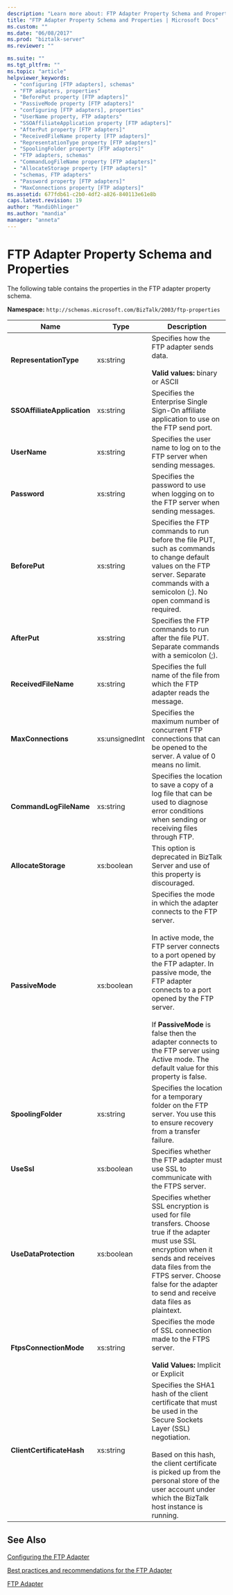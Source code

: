 ```yaml
---
description: "Learn more about: FTP Adapter Property Schema and Properties"
title: "FTP Adapter Property Schema and Properties | Microsoft Docs"
ms.custom: ""
ms.date: "06/08/2017"
ms.prod: "biztalk-server"
ms.reviewer: ""

ms.suite: ""
ms.tgt_pltfrm: ""
ms.topic: "article"
helpviewer_keywords: 
  - "configuring [FTP adapters], schemas"
  - "FTP adapters, properties"
  - "BeforePut property [FTP adapters]"
  - "PassiveMode property [FTP adapters]"
  - "configuring [FTP adapters], properties"
  - "UserName property, FTP adapters"
  - "SSOAffiliateApplication property [FTP adapters]"
  - "AfterPut property [FTP adapters]"
  - "ReceivedFileName property [FTP adapters]"
  - "RepresentationType property [FTP adapters]"
  - "SpoolingFolder property [FTP adapters]"
  - "FTP adapters, schemas"
  - "CommandLogFileName property [FTP adapters]"
  - "AllocateStorage property [FTP adapters]"
  - "schemas, FTP adapters"
  - "Password property [FTP adapters]"
  - "MaxConnections property [FTP adapters]"
ms.assetid: 677fdb61-c2b0-4df2-a826-840113e61e8b
caps.latest.revision: 19
author: "MandiOhlinger"
ms.author: "mandia"
manager: "anneta"
---
```

# FTP Adapter Property Schema and Properties
The following table contains the properties in the FTP adapter property schema.  
  
 **Namespace:** `http://schemas.microsoft.com/BizTalk/2003/ftp-properties`
  
|Name|Type|Description|  
|----------|----------|-----------------|  
|**RepresentationType**|xs:string|Specifies how the FTP adapter sends data.<br /><br /> **Valid values:** binary or ASCII|  
|**SSOAffiliateApplication**|xs:string|Specifies the Enterprise Single Sign-On affiliate application to use on the FTP send port.|  
|**UserName**|xs:string|Specifies the user name to log on to the FTP server when sending messages.|  
|**Password**|xs:string|Specifies the password to use when logging on to the FTP server when sending messages.|  
|**BeforePut**|xs:string|Specifies the FTP commands to run before the file PUT, such as commands to change default values on the FTP server. Separate commands with a semicolon (;). No open command is required.|  
|**AfterPut**|xs:string|Specifies the FTP commands to run after the file PUT. Separate commands with a semicolon (;).|  
|**ReceivedFileName**|xs:string|Specifies the full name of the file from which the FTP adapter reads the message.|  
|**MaxConnections**|xs:unsignedInt|Specifies the maximum number of concurrent FTP connections that can be opened to the server. A value of 0 means no limit.|  
|**CommandLogFileName**|xs:string|Specifies the location to save a copy of a log file that can be used to diagnose error conditions when sending or receiving files through FTP.|  
|**AllocateStorage**|xs:boolean|This option is deprecated in BizTalk Server and use of this property is discouraged.|  
|**PassiveMode**|xs:boolean|Specifies the mode in which the adapter connects to the FTP server.<br /><br /> In active mode, the FTP server connects to a port opened by the FTP adapter. In passive mode, the FTP adapter connects to a port opened by the FTP server.<br /><br /> If **PassiveMode** is false then the adapter connects to the FTP server using Active mode. The default value for this property is false.|  
|**SpoolingFolder**|xs:string|Specifies the location for a temporary folder on the FTP server. You use this to ensure recovery from a transfer failure.|  
|**UseSsl**|xs:boolean|Specifies whether the FTP adapter must use SSL to communicate with the FTPS server.|  
|**UseDataProtection**|xs:boolean|Specifies whether SSL encryption is used for file transfers. Choose true if the adapter must use SSL encryption when it sends and receives data files from the FTPS server. Choose false for the adapter to send and receive data files as plaintext.|  
|**FtpsConnectionMode**|xs:string|Specifies the mode of SSL connection made to the FTPS server.<br /><br /> **Valid Values:** Implicit or Explicit|  
|**ClientCertificateHash**|xs:string|Specifies the SHA1 hash of the client certificate that must be used in the Secure Sockets Layer (SSL) negotiation.<br /><br /> Based on this hash, the client certificate is picked up from the personal store of the user account under which the BizTalk host instance is running.|  
  
## See Also  
 [Configuring the FTP Adapter](../core/configuring-the-ftp-adapter.md)
 
 [Best practices and recommendations for the FTP Adapter](../core/best-practices-and-recommendations-for-the-ftp-adapter.md)
 
 [FTP Adapter](../core/ftp-adapter.md)
